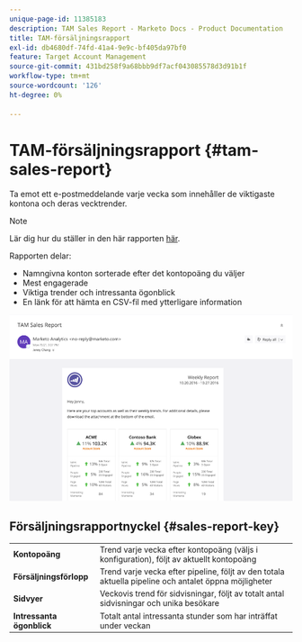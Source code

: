 ```yaml
---
unique-page-id: 11385183
description: TAM Sales Report - Marketo Docs - Product Documentation
title: TAM-försäljningsrapport
exl-id: db4680df-74fd-41a4-9e9c-bf405da97bf0
feature: Target Account Management
source-git-commit: 431bd258f9a68bbb9df7acf043085578d3d91b1f
workflow-type: tm+mt
source-wordcount: '126'
ht-degree: 0%

---
```


# TAM-försäljningsrapport {#tam-sales-report}

Ta emot ett e-postmeddelande varje vecka som innehåller de viktigaste kontona och deras vecktrender.

>[!NOTE]
>
>Lär dig hur du ställer in den här rapporten [här](/help/marketo/product-docs/target-account-management/measure/tam-report-setup.md).

Rapporten delar:

* Namngivna konton sorterade efter det kontopoäng du väljer
* Mest engagerade
* Viktiga trender och intressanta ögonblick
* En länk för att hämta en CSV-fil med ytterligare information

![](assets/tam-sales-report-1.png)

## Försäljningsrapportnyckel {#sales-report-key}

<table> 
 <tbody> 
  <tr> 
   <td><strong>Kontopoäng</strong></td> 
   <td> 
    <div>
      Trend varje vecka efter kontopoäng (väljs i konfiguration), följt av aktuellt kontopoäng 
    </div></td> 
  </tr> 
  <tr> 
   <td><strong>Försäljningsförlopp</strong></td> 
   <td> 
    <div>
      Trend varje vecka efter pipeline, följt av den totala aktuella pipeline och antalet öppna möjligheter 
    </div></td> 
  </tr> 
  <tr> 
   <td><strong>Sidvyer</strong></td> 
   <td> 
    <div>
      Veckovis trend för sidvisningar, följt av totalt antal sidvisningar och unika besökare 
    </div></td> 
  </tr> 
  <tr> 
   <td><strong>Intressanta ögonblick</strong></td> 
   <td> 
    <div>
      Totalt antal intressanta stunder som har inträffat under veckan 
    </div></td> 
  </tr> 
 </tbody> 
</table>

